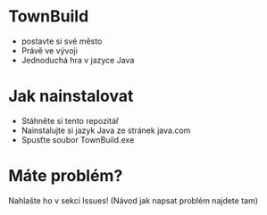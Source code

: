 # TownBuild

+ postavte si své město
+ Právě ve vývoji
+ Jednoduchá hra v jazyce Java

# Jak nainstalovat
+ Stáhněte si tento repozitář
+ Nainstalujte si jazyk Java ze stránek java.com
+ Spusťte soubor TownBuild.exe

# Máte problém?
Nahlašte ho v sekci Issues! (Návod jak napsat problém najdete tam)
